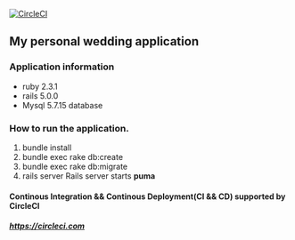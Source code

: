 [![CircleCI](https://circleci.com/gh/mPanasiewicz/my-wedding/tree/master.svg?style=shield&circle-token=59df47d03401492610af18b1c6db112fe0427dff)](https://circleci.com/gh/mPanasiewicz/my-wedding/tree/master)

## My personal wedding application
### Application information
  * ruby 2.3.1
  * rails 5.0.0
  * Mysql 5.7.15 database

### How to run the application.
1. bundle install
2. bundle exec rake db:create
3. bundle exec rake db:migrate
4. rails server
Rails server starts **puma**

#### Continous Integration && Continous Deployment(CI && CD) supported by CircleCI ####
##### https://circleci.com #####
